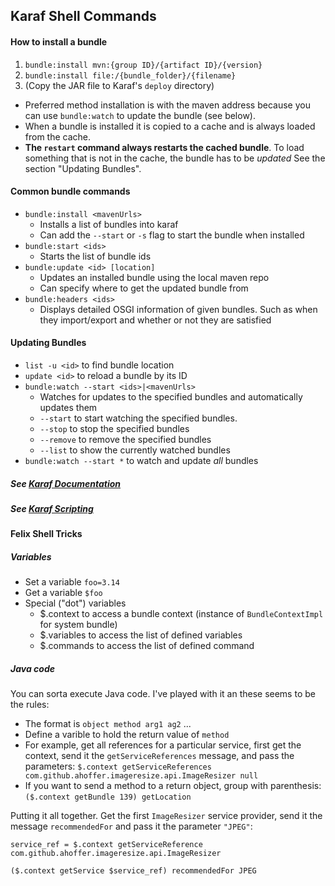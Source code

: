 ## Karaf Shell Commands

#### How to install a bundle
1. `bundle:install mvn:{group ID}/{artifact ID}/{version}`
2. `bundle:install file:/{bundle_folder}/{filename}`
3. (Copy the JAR file to Karaf's `deploy` directory)

- Preferred method installation is with the maven address because you can use `bundle:watch` to
 update the bundle (see below).
- When a bundle is installed it is copied to a cache and is always loaded from the cache. 
- **The `restart` command always restarts the cached bundle**. To load something that is not in the 
cache, the bundle has to be *updated* See the section "Updating Bundles". 


#### Common bundle commands
* `bundle:install <mavenUrls>`
    * Installs a list of bundles into karaf
    * Can add the `--start` or `-s` flag to start the bundle when installed
* `bundle:start <ids>`
    * Starts the list of bundle ids
* `bundle:update <id> [location]`
    * Updates an installed bundle using the local maven repo
    * Can specify where to get the updated bundle from
* `bundle:headers <ids>`
    * Displays detailed OSGI information of given bundles. Such as when they import/export and whether or not they are satisfied


#### Updating Bundles
* `list -u <id>` to find bundle location
* `update <id>` to reload a bundle by its ID
* `bundle:watch --start <ids>|<mavenUrls>`
    * Watches for updates to the specified bundles and automatically updates them
    * `--start` to start watching the specified bundles.
    * `--stop` to stop the specified bundles
    * `--remove` to remove the specified bundles
    * `--list` to show the currently watched bundles
* `bundle:watch --start *` to watch and update *all* bundles

##### See  [Karaf Documentation](http://supergsego.com/apache/karaf/documentation/4_x.html)

##### See [Karaf Scripting](https://svn.apache.org/repos/asf/karaf/site/production/manual/latest/scripting.html) 

#### Felix Shell Tricks

##### Variables
* Set a variable `foo=3.14`
* Get a variable `$foo`
* Special ("dot") variables
  * $.context to access a bundle context (instance of `BundleContextImpl` for system bundle)
  * $.variables to access the list of defined variables
  * $.commands to access the list of defined command
  
##### Java code
You can sorta execute Java code. I've played with it an these seems to be the rules:
 - The format is `object method arg1 ag2` ...
 - Define a varible to hold the return value of `method`
 - For example, get all references for a particular service, first get the context, send it the `getServiceReferences` message, and pass the parameters: `$.context getServiceReferences com.github.ahoffer.imageresize.api.ImageResizer null`
 - If you want to send a method to a return object, group with parenthesis: `($.context getBundle 139) getLocation`
 
 Putting it all together. Get the first `ImageResizer` service provider, send it the message `recommendedFor` and pass it the parameter `"JPEG"`:
 
 `service_ref = $.context getServiceReference com.github.ahoffer.imageresize.api.ImageResizer`
 
 `($.context getService $service_ref) recommendedFor JPEG`
 
